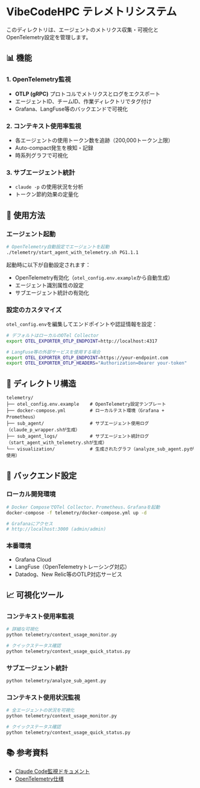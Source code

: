 # VibeCodeHPC テレメトリシステム

このディレクトリは、エージェントのメトリクス収集・可視化とOpenTelemetry設定を管理します。

## 📊 機能

### 1. OpenTelemetry監視
- **OTLP (gRPC)** プロトコルでメトリクスとログをエクスポート
- エージェントID、チームID、作業ディレクトリでタグ付け
- Grafana、LangFuse等のバックエンドで可視化

### 2. コンテキスト使用率監視  
- 各エージェントの使用トークン数を追跡（200,000トークン上限）
- Auto-compact発生を検知・記録
- 時系列グラフで可視化

### 3. サブエージェント統計
- `claude -p` の使用状況を分析
- トークン節約効果の定量化

## 🚀 使用方法

### エージェント起動
```bash
# OpenTelemetry自動設定でエージェントを起動
./telemetry/start_agent_with_telemetry.sh PG1.1.1
```

起動時に以下が自動設定されます：
- OpenTelemetry有効化（`otel_config.env.example`から自動生成）
- エージェント識別属性の設定
- サブエージェント統計の有効化

### 設定のカスタマイズ

`otel_config.env`を編集してエンドポイントや認証情報を設定：
```bash
# デフォルトはローカルのOTel Collector
export OTEL_EXPORTER_OTLP_ENDPOINT=http://localhost:4317

# LangFuse等の外部サービスを使用する場合
export OTEL_EXPORTER_OTLP_ENDPOINT=https://your-endpoint.com
export OTEL_EXPORTER_OTLP_HEADERS="Authorization=Bearer your-token"
```

## 📁 ディレクトリ構造

```
telemetry/
├── otel_config.env.example    # OpenTelemetry設定テンプレート  
├── docker-compose.yml         # ローカルテスト環境（Grafana + Prometheus）
├── sub_agent/                 # サブエージェント使用ログ（claude_p_wrapper.shが生成）
├── sub_agent_logs/            # サブエージェント統計ログ（start_agent_with_telemetry.shが生成）
└── visualization/             # 生成されたグラフ（analyze_sub_agent.pyが使用）
```

## 🔧 バックエンド設定

### ローカル開発環境
```bash
# Docker ComposeでOTel Collector、Prometheus、Grafanaを起動
docker-compose -f telemetry/docker-compose.yml up -d

# Grafanaにアクセス
# http://localhost:3000 (admin/admin)
```

### 本番環境
- Grafana Cloud
- LangFuse（OpenTelemetryトレーシング対応）
- Datadog、New Relic等のOTLP対応サービス

## 📈 可視化ツール

### コンテキスト使用率監視
```bash
# 詳細な可視化
python telemetry/context_usage_monitor.py

# クイックステータス確認
python telemetry/context_usage_quick_status.py
```

### サブエージェント統計
```bash
python telemetry/analyze_sub_agent.py
```

### コンテキスト使用状況監視
```bash
# 全エージェントの状況を可視化
python telemetry/context_usage_monitor.py

# クイックステータス確認
python telemetry/context_usage_quick_status.py
```

## 📚 参考資料

- [Claude Code監視ドキュメント](https://docs.anthropic.com/ja/docs/claude-code/monitoring-usage)
- [OpenTelemetry仕様](https://opentelemetry.io/docs/)